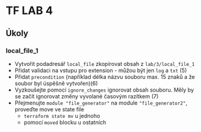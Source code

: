 # TF LAB 4

## Úkoly


### local_file_1

- Vytvořit podadresář ```local_file``` zkopírovat obsah z ```lab/3/local_file_1```
- Přidat validaci na vstupu pro extension - můžou být jen ```log``` a ```txt``` (5)
- Přidat ```precondition``` (například délka názvu souboru max. 15 znaků a že soubor byl úspěšně vytvořen)(6)
- Vyzkoušejte pomocí ```ignore_changes``` ignorovat obsah souboru. Měly by se začít ignorovat změny vyvolané časovým razítkem (7)
- Přejmenujte ```module "file_generator"``` na module ```"file_generator2"```, proveďte move ve state file
  - ```terraform state mv``` u jednoho
  - pomocí ```moved``` blocku u ostatních
